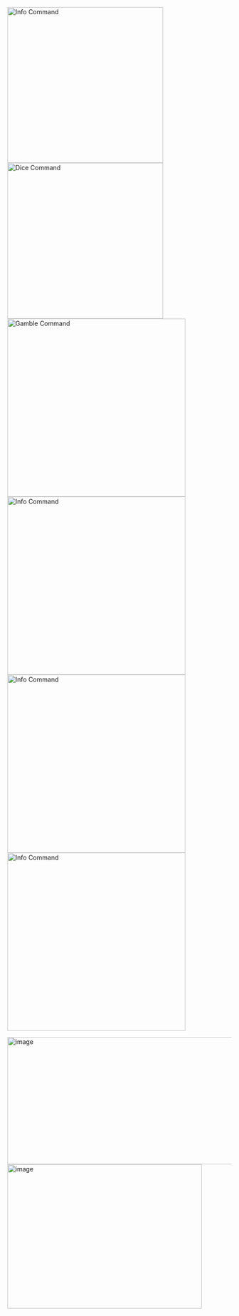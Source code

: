 <p align="left">
  <img alt="Info Command" width="350" src="https://github.com/user-attachments/assets/c9941a08-961c-4336-af3a-e2eb53e8ce16"/>
  <img alt="Dice Command" width="350" src="https://github.com/user-attachments/assets/c9156ed8-87ec-4220-8c51-63175c1755b6"/>
  <img alt="Gamble Command" width="400" src="https://github.com/user-attachments/assets/80497fbc-6256-4c58-b483-cd03833ede20"/>
  <img alt="Info Command" width="400" src=""/>
  <img alt="Info Command" width="400" src=""/>
  <img alt="Info Command" width="400" src=""/>
</p>

<img width="507" height="286" alt="image" src="https://github.com/user-attachments/assets/e9a9e92c-1c75-460f-ab41-400555c2cbb2" />



<img width="437" height="324" alt="image" src="https://github.com/user-attachments/assets/29737b1e-cdde-4b8f-a6d8-c95553f5cd1c" />
